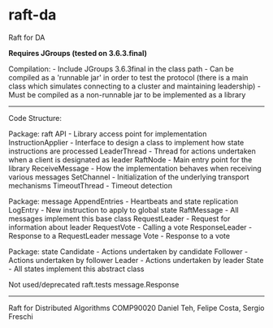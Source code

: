 # raft-da
Raft for DA

**Requires JGroups (tested on 3.6.3.final)**

Compilation:
    - Include JGroups 3.6.3final in the class path
    - Can be compiled as a 'runnable jar' in order to test the protocol (there is a main class which simulates connecting to a cluster and maintaining leadership)
    - Must be compiled as a non-runnable jar to be implemented as a library

-----
Code Structure:

Package: raft
API - Library access point for implementation
InstructionApplier - Interface to design a class to implement how state instructions are processed
LeaderThread - Thread for actions undertaken when a client is designated as leader
RaftNode - Main entry point for the library
ReceiveMessage - How the implementation behaves when receiving various messages
SetChannel - Initialization of the underlying transport mechanisms
TimeoutThread - Timeout detection

Package: message
AppendEntries - Heartbeats and state replication
LogEntry - New instruction to apply to global state
RaftMessage - All messages implement this base class
RequestLeader - Request for information about leader
RequestVote - Calling a vote
ResponseLeader - Response to a RequestLeader message
Vote - Response to a vote

Package: state
Candidate - Actions undertaken by candidate
Follower - Actions undertaken by follower
Leader - Actions undertaken by leader
State - All states implement this abstract class

Not used/deprecated
raft.tests
message.Response

-----
Raft for Distributed Algorithms COMP90020
Daniel Teh, Felipe Costa, Sergio Freschi